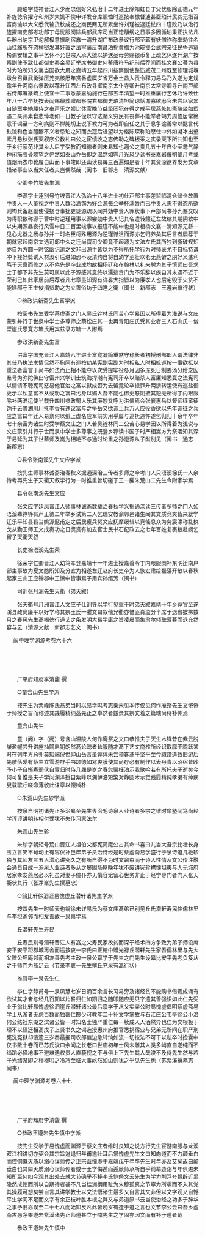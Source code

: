 <!-- { "loadSidebar": true } -->
　　顾珀字载祥晋江人少而忠信好义弘治十二年进士除知虹县丁父忧服除正徳元年补旌徳令擢守和州岁大饥不俟申详发仓库赈恤时巡按奉檄督逋甚亟珀计民贫无措召富商谕以大义悉代输货秋成还之商民两无所累坐忤刘瑾被逮廷杖四十瑾败乃以治行旌擢南吏部考功郎丁母忧服阕除兵部武库司当正徳頺纲之日事多因循珀秉正执法凡兵器出纳京卫勾解极意振刷宿蠧一清升湖广布政叅议行部至蕲有妖僧诈称奉勅往名山挂旛所在恣横密发其奸寘之法寜藩反南昌珀扼黄梅为池皖援会武宗亲征民争逃窜榜谕安辑之事平乞休不允世宗入承大统以护送圣母劳赐银币复上疏乞休遂升湖广按察副使予致仕都御史秦金吴廷举席书御史何鳌唐符马纪前后荐闻而桂文襄公蕚为县时为珀所知文襄当国欲大用之嘉靖五年起四川按察副使整饬威茂二州既至修理城堢墩台召募武勇弹压羌夷核厯年赏番虚糜岁省万金土酋入贡令释刀易马乃入遂为定规踰年升河南右叅政以荐升江西左布政寻擢南京太仆寺卿升南京太常寺卿寻升南戸部右侍郎署篆疏上便宜十二事悉蒙嘉纳施行在部五年清望一时推重屡行乞休乃许致仕年八十六卒抚按表闻赐祭葬赠都察院右都御史珀清坦简谅恬澹寡欲厯官未尝以家累自随室中絶媵侍之奉声乐之娱比休官晚节益坚罔犯在得之戒平居燕处如斋端坐如塑遇二亲讳素食悲悼老如一日教子侄以守法循义穷民有丧葬不能举者竭力周恤居常絶意干谒至一方利病则不惮肫切上说下教力可为者即自任之其于息争谕善常以懿言代鈇钺和色当醴醪不义者忌珀之知而衣冠后进望以为楷陈琛称珀厯仕中外如凝冰出壑素月悬秋张氏天叙序公教札曰公之宦绩收之志传勒之碑板采之实录天下所共知也至于乡行家范非其乡人后学受教而知徳者则未易知也遡公之贵几五十年自少至耄气静神闲筋强骨竦望之俨然如泰山乔岳即之温然如霁月光风少读书泰嘉岩毎朔朢月考或值烟雨衣巾靴屐自山而下事竣即还山读易毎三百遍如是者十年其资深邃养发为文章措诸事业以当大任者夫岂偶然哉（闽书　旧郡志　清源文献）

　　少卿李竹坡先生源

　　李源字士逹别号竹坡晋江人弘治十八年进士初仕戸部主事差监临清仓储仓故置中贵人一人董视之中贵人数治酒馔为好会源毎会举杯濡唇而已中贵人恚不得恣所欲则构兵备赵副使侵挠仓事扰吏徒源疏以闻并劾中贵人罪状事下戸部尚书孙九峯交叹为得职数称源于曹中时逆瑾用事以源尝劾中贵人记其名遣转饟辽左故缩其期阴欲中以失期源昼夜行风雪中日二百里竣事以报瑾不能中也是时相杨文襄一清知源无繇一见心尤器之杨与孙并一时名臣将殊用源为逆瑾憾沮而源亦乞归养矣其后言者屡荐于朝就家起南京文选司郎中久之迁尚寳司少卿竟不起源为文法左氏其所独到斵破规矩亦自为方圆一时铭幽记逺之文非出源手皆以为不得所托学行为时师表尤不自标特谦冲下接好奬诱人材汲引后进如恐不及清约自将自幼学至壮以老无燕僻之朋好义逺利笃于天禀而修之以不倦先是卒业成均故相杨廷和在翰林以礼来聘为其子慎师曰吾求士于都下非先生莫可属以此子源感其意终以濡迹贵门为不乐辞以疾自其未遇不近于荣利己如此家居前后荐者凡七章虽知源有详畧大指皆以为廉孝人也后宅毁于火贫不能建郡守王士俊捐赀助之为立善俗坊于四逹之衢（闽书　新郡志　王遵岩撰行状）

　　○叅政洪新斋先生富学派

　　按闽书先生受学蔡虚斋之门人吴氏铨林氏同苦心学易因以所得着为浅说与文庄蒙引并行于世泉中学士多尊师之蔡松庄其一也再青阳庄氏受其业者三人石山氏一俊壁崖氏思寛方塘氏用宾兹录方塘一人附焉

　　参政洪新斋先生富

　　洪富字国充晋江人嘉靖八年进士富寛凝简重黙守称长者初授刑部郎人谓法律非其任乃执法求情侃然不狥阿有巡按劾某宪副宪副为时相私人时相摭巡按一事欲抵以重法者富言于尚书如法而止相不能夺以次受提牢役冬月囚多冻死日制姜汤分给之囚羣号为弥陀佛出守雷州兴学训士筑海捍潮有宪司牙卒以赌杀人富廉知悉寘之法宪司以情请不聴宪司怒易他官治之富以狱成否为去留竟论卒抵罪升两浙转运使有巡盐御史示以私意富不从或劝之富曰污身以媚人吾不能也御史怒阴摭其短无所得丁内艰服除补两淮运使半载升四川参政蜀人乐其廉恕又呼为洪佛焉会张襄惠岳以督师征蛮征饷于云贵湖川川抚李香有违议富与之争岳又欲调土兵万人应役香欲以先年调征之兵应之富曰年迁人易奈何以纸上虚名应军前实用乎屡与巡抚违忤遂乞归归十余年卒年七十余富为诸生时受学蔡文庄之门人若吴铨林同二公苦心易学因以所得着为浅说与文庄蒙引并行于世而泉中学士多尊事之既登乡荐读书国子时严相嵩方为祭酒知其深于易延为其子世蕃师及嵩为相絶不与通时论重之孙澄源从子猷别见（闽书　通志　新郡志）

　　○县令张南溪先生文应学派

　　按先生师事林诚斋治春秋义据通深治三传者多师之今考门人只浯溪徐氏一人余待考再先生子天衢天叙学行为一时推重曽切磋于王一臞朱荒山二先生今附家学焉

　　县令张南溪先生文应

　　张文应字廷凤晋江人师事林诚斋数辈治春秋学义据通深读三传者多师之门人如浯溪辈铮铮有声正徳二年举乡试第二人乞瑞安教谕邻邑诸生闻其文质竞爽皆来就学迁乐平知县县当姚源冦甫定之后民疲兵燹文应抚摩绥辑以寛徭息众为务宸濠称乱执戈从勤王师王文成奏功之日奬赏有加去官士民书石纪政去之七年百姓复裹粮赴阙乞留子天衢天叙

　　长史徐浯溪先生荣

　　徐荣字仁卿晋江人幼笃孝登嘉靖十一年进士授嘉善令丁内艰服阕补东明迁南户部主事故为夏文愍所知及分宜为相遂左迁赵府长史卒为人恢宏肃给磊落开敏以春秋起家三山王应钟郡中王慎中皆事焉子用宾孙缙芳（闽书）

　　司训张月洲先生天衢（弟天叙）

　　张天衢号月洲晋江人文应子仕训导以学行见重于时弟天叙嘉靖十年乡荐官至遂溪县政尚廉平以好学称其祭王氏一臞文曰叙偕兄衢亦惟匪肖滥分半席于退省披拂数月之春风先生髙揭徳行道艺之条发明大易学庸之旨凌晨而集肃尔倾聴薄暮而退充然容与云（清源文献　新郡志艺文　闽书） 

　
闽中理学渊源考卷六十六

　

　　

　　广平府知府李清馥 撰

　　○童含山先生学派

　　按先生为紫峰陈氏髙弟当时以易学鸣考志乗未见本传仅见何怍庵祭先生文惓惓于师授之旨而称述其践履精纯葢先正之卓然者兹录其祭文着之篇端尚待补传焉

　　童含山先生

　　童（阙）字（阙）号含山温陵人何怍庵祭之文曰恭惟夫子天生木铎昔在紫云脱屦盈幄尝升讲座抽闗启钥朗然髙论聴者耸服随才髙下艺文商榷所经识取靡不腾跃某时在列年方总丱莫知端倪但仰山岳言虽谆谆未尝领畧髙乎坚乎至今踧踖追数旧游后先雕落爰有蔡生立雪游酢手书颂徳如冩衷膜使其尚存必有制作以表丹青以昭宿昔眇予小子自惭寡弱伏自宦归时侍几屩是岁之春忽蒙枉泊示我歌吟若有所托夫子逝矣今何可复惟是夫子学问渊泽授自紫峰以溯伊洛短檠对静圆木示觉践履精纯孝弟有绰病叟载歌吁嗟命薄敬此诔章以懐棫朴

　　○朱荒山先生轸学派

　　按泉自明初诸先正多治易至先生専治毛诗泉人业诗者多宗之维时庠塾间笃尚经学谆谆讲明转相付受犹不失传习家法尔

　　朱荒山先生轸

　　朱轸字朝矩号荒山晋江人祖伯父都宪简庵公占其命书喜曰儿当大吾宗比壮长身玉立言笑不茍动止有容仪补邑庠弟子员治诗经是时蔡虚斋易学盛行于泉诗道几絶轸独与其师友三五人濳心讲究久之有所自得不为时文窘束而于诗人性情及文公传注融会通贯自成一派泉人业诗者多从之屡困场屋晚年犹不废讲究轸襟懐坦夷与人无城府居家孝友燕居必以礼虽对妻子僮仆亦无惰容尤留心世务非止于经学専门者门人张天衢状其行（张净峯先生撰墓忠）

　　○翁比轩徐泗涯易愧虚丘潜轩诸先生学派

　　按四先生一时师表也翁徐未详易氏为蔡文庄髙弟已别见丘氏潜轩寿民住儒林里与李坦斋邻而相友善故一泉禀学焉

　　丘濳轩先生寿民

　　丘寿民别号濳轩晋江人有嵓之父寿民家故贫而深于经术四方争致为弟子师设席安平安平距郡城再舍而遥按衷一李氏曰正徳中赠光禄丘濳轩先生家吾儒林里与先大父赠公坦庵邻而相友善先考主政一泉公禀学于先生之门先生设皋比安平先考负笈从之于师门为髙足云（节录李衷一先生撰丘兖泉有嵓行状）

　　推官李一泉先生仁

　　李仁字静甫号一泉夙慧七岁日诵百余言长习易旁及诸经贫不能购书借辄成诵有欲试其才者与经几百期以片晷归仁如期归之随叩随应无只字遗其善强识如此仁先受业于翁比轩易愧虚徐泗崖丘潜轩诸公最后禀学于从父实渠公时易愧虚倡明蔡虚斋易学士从游者无虑百数而独器仁尠少可教年二十补文学掌故与石江庄公韦亭徐公小洛何公结社东湖之滨诸公皆一时知名士独严重仁毎一牍成人人洒然异也仁为文根极于理不以怪迂相髙戊子上贤书久之谒选授惠州府推官悉捐宿业与兄弟无所间在职严刑宪洗寃狱却馈遗三岁奏最擢司农郎值边急转饷如流一切按法不可干以私卒时捡囊中仅书数十卷而已苏氏浚曰余闻之长老曰世庙初年士风未雕其人类多峭直自遂纯而不缁蹈必择地事不避难遇权贵人直藐视之不与俱上下先生其人哉浚不及侍先生然与若子光缙游即之穆穆叩之冷冷至临大事屹然如山则犹之乎见先生也（苏紫溪撰墓志　闽书） 

　
闽中理学渊源考卷六十七

　

　　

　　广平府知府李清馥 撰

　　○叅政王遵岩先生慎中学派

　　按先生受学于易愧虚而渊源于蔡文庄者维时良知之说方行先生宦游南服与龙溪双江相讲切亦契会其宗旨迨退归年甫逾壮耳后祭愧虚先生文曰知向道而不力颠垂白而悾侗慨灭质以溺心误师传之正宗葢愧虚于嘉靖戊午年卒先生时年亦及艾矣故曰颠垂白也其曰灭质溺心误师传者或于王学悔遁而遡厥师承所自乎前辈造诣与年俱进未知所至何如今观其出处去就大节确乎不移李氏恺祭文云先生为学力削浮夸鞭辟近里隐然成徳而所以自期待者甚不凡当桂洲柄用耻为朱穆孤真之节寜为所嗔而不入其党其操履可想矣尝自言其讲学教士以文法悟诸生最多又自言其文非但以文字观又自憾平生学问不足而文字有余正枝叶胜本根之弊又与弟道原书云当使治经之功多于辞华之事予旧亦误至二十七八而始知反凡此皆晚岁有造于道之言也文节李公尝曰吾乡虚斋古愚净峯遵岩紫溪诸先正师道甚立于嘑先生之学固亦因文而有补于道者哉

　　叅政王遵岩先生慎中

